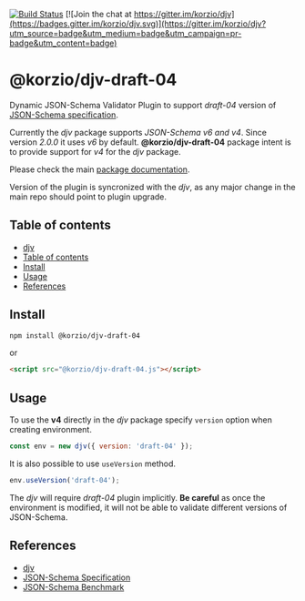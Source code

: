 [![Build Status](https://travis-ci.org/korzio/djv.svg?branch=master)](https://travis-ci.org/korzio/djv)
[![Join the chat at https://gitter.im/korzio/djv](https://badges.gitter.im/korzio/djv.svg)](https://gitter.im/korzio/djv?utm_source=badge&utm_medium=badge&utm_campaign=pr-badge&utm_content=badge)

# @korzio/djv-draft-04 <a name="title"></a>

Dynamic JSON-Schema Validator Plugin to support *draft-04* version of [JSON-Schema specification](https://tools.ietf.org/html/draft-fge-json-schema-validation-00).

Currently the *djv* package supports *JSON-Schema v6 and v4*.
Since version *2.0.0* it uses *v6* by default.
**@korzio/djv-draft-04** package intent is to provide support for *v4* for the *djv* package.

Please check the main [package documentation](https://github.com/korzio/djv/).

Version of the plugin is syncronized with the *djv*, as any major change in the main repo should point to plugin upgrade.

## Table of contents <a name="content"></a>

* [djv](#title)
* [Table of contents](#content)
* [Install](#install)
* [Usage](#usage)
* [References](#references)

## Install <a name="install"></a>

```bash
npm install @korzio/djv-draft-04
```

or

```html
<script src="@korzio/djv-draft-04.js"></script>
```

## Usage <a name="usage"></a>

To use the **v4** directly in the *djv* package specify `version` option when creating environment.

```javascript
const env = new djv({ version: 'draft-04' });
```

It is also possible to use `useVersion` method.

```javascript
env.useVersion('draft-04');
```

The *djv* will require *draft-04* plugin implicitly. **Be careful** as once the environment is modified, it will not be able to validate different versions of JSON-Schema.

## References <a name="references"></a>

* [djv](https://github.com/korzio/djv/)
* [JSON-Schema Specification](http://json-schema.org/)
* [JSON-Schema Benchmark](https://github.com/ebdrup/json-schema-benchmark)
